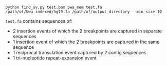 ```
python find_sv.py test.bam bwa_mem test.fa /path/of/bwa_indexed/hg19.fa /path/of/output_directory --min_size 10
```
`test.fa` contains sequences of:
* 2 insertion events of which the 2 breakpoints are captured in separate sequences
* 1 insertion event of which the 2 breakpoints are captured in the same sequence
* 1 reciprocal transclation event captured by 2 contig sequences
* 1 tri-nucleotide repeat-expansion event
